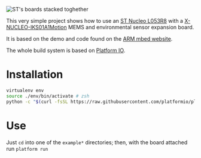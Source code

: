 ![ST's boards stacked toghether](https://dl.dropboxusercontent.com/u/5867765/images/File%2012-09-15%2015%2021%2006.jpeg)

This very simple project shows how to use an [ST Nucleo
L053R8](https://developer.mbed.org/platforms/ST-Nucleo-L053R8/) with a
[X-NUCLEO-IKS01A1Motion](http://www.st.com/web/catalog/tools/FM116/SC1248/PF261191)
MEMS and environmental sensor expansion board.

It is based on the demo and code found on the [ARM mbed
website](https://developer.mbed.org/teams/ST-Americas-mbed-Team/code/Nucleo_Sensor_Shield/).

The whole build system is based on [Platform IO](http://platformio.org/#!/).

Installation
============


``` sh
virtualenv env
source ./env/bin/activate # zsh
python -c "$(curl -fsSL https://raw.githubusercontent.com/platformio/platformio/master/scripts/get-platformio.py)"
```

Use
===

Just `cd` into one of the `example*` directories; then, with the board
attached run `platform run`
